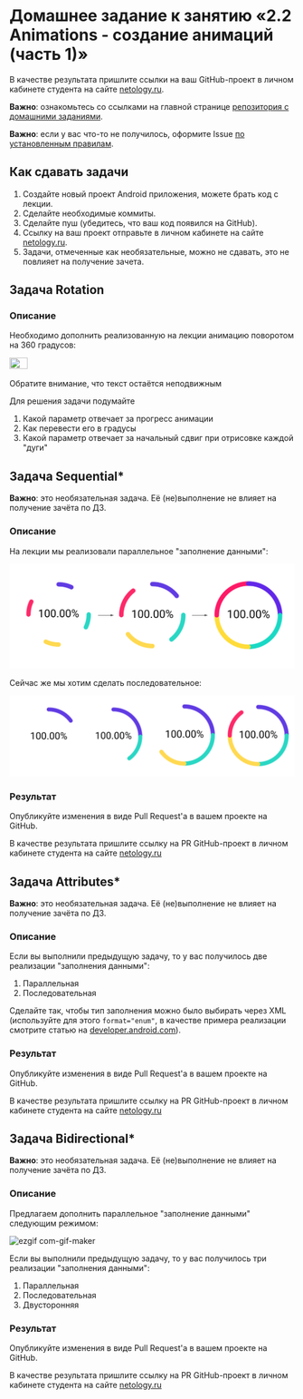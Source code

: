 # Домашнее задание к занятию «2.2 Animations - создание анимаций (часть 1)»

В качестве результата пришлите ссылки на ваш GitHub-проект в личном кабинете студента на сайте [netology.ru](https://netology.ru).

**Важно**: ознакомьтесь со ссылками на главной странице [репозитория с домашними заданиями](../README.md).

**Важно**: если у вас что-то не получилось, оформите Issue [по установленным правилам](../report-requirements.md).

## Как сдавать задачи

1. Создайте новый проект Android приложения, можете брать код с лекции.
1. Сделайте необходимые коммиты.
1. Сделайте пуш (убедитесь, что ваш код появился на GitHub).
1. Ссылку на ваш проект отправьте в личном кабинете на сайте [netology.ru](https://netology.ru).
1. Задачи, отмеченные как необязательные, можно не сдавать, это не повлияет на получение зачета.

## Задача Rotation

### Описание

Необходимо дополнить реализованную на лекции анимацию поворотом на 360 градусов:

<img src="https://user-images.githubusercontent.com/13727567/142734792-c71faf9b-6014-407d-8257-2193cfa70fa2.gif" width="25%" height="25%"/>

Обратите внимание, что текст остаётся неподвижным

Для решения задачи подумайте 
1. Какой параметр отвечает за прогресс анимации
2. Как перевести его в градусы
3. Какой параметр отвечает за начальный сдвиг при отрисовке каждой "дуги"

## Задача Sequential*

**Важно**: это необязательная задача. Её (не)выполнение не влияет на получение зачёта по ДЗ.

### Описание

На лекции мы реализовали параллельное "заполнение данными":

![](pic/parallel.png)

Сейчас же мы хотим сделать последовательное:

![](pic/sequential.png)

### Результат

Опубликуйте изменения в виде Pull Request'а в вашем проекте на GitHub.

В качестве результата пришлите ссылку на PR GitHub-проект в личном кабинете студента на сайте [netology.ru](https://netology.ru)

## Задача Attributes*

**Важно**: это необязательная задача. Её (не)выполнение не влияет на получение зачёта по ДЗ.

### Описание

Если вы выполнили предыдущую задачу, то у вас получилось две реализации "заполнения данными":
1. Параллельная
2. Последовательная

Сделайте так, чтобы тип заполнения можно было выбирать через XML (используйте для этого `format="enum"`, в качестве примера реализации смотрите статью на [developer.android.com](https://developer.android.com/training/custom-views/create-view)).

### Результат

Опубликуйте изменения в виде Pull Request'а в вашем проекте на GitHub.

В качестве результата пришлите ссылку на PR GitHub-проект в личном кабинете студента на сайте [netology.ru](https://netology.ru)

## Задача Bidirectional*

**Важно**: это необязательная задача. Её (не)выполнение не влияет на получение зачёта по ДЗ.

### Описание

Предлагаем дополнить параллельное "заполнение данными" следующим режимом:

![ezgif com-gif-maker](https://user-images.githubusercontent.com/13727567/132138140-06b4bd35-2df8-49e1-9a77-2630ed94adf2.gif)

Если вы выполнили предыдущую задачу, то у вас получилось три реализации "заполнения данными":
1. Параллельная
2. Последовательная
3. Двусторонняя

### Результат

Опубликуйте изменения в виде Pull Request'а в вашем проекте на GitHub.

В качестве результата пришлите ссылку на PR GitHub-проект в личном кабинете студента на сайте [netology.ru](https://netology.ru)
